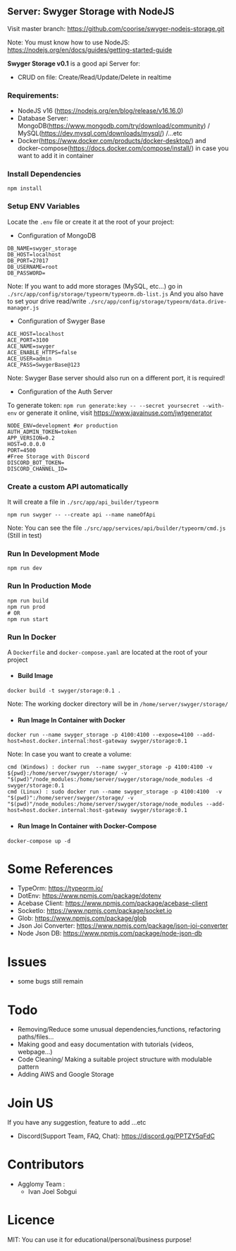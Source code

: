 ## Server: Swyger Storage with NodeJS


Visit master branch: https://github.com/coorise/swyger-nodejs-storage.git


Note: You must know how to use NodeJS: https://nodejs.org/en/docs/guides/getting-started-guide

**Swyger Storage v0.1** is a good api Server for:
- CRUD on file: Create/Read/Update/Delete in realtime

### Requirements:
- NodeJS v16 (https://nodejs.org/en/blog/release/v16.16.0)
- Database Server: MongoDB(https://www.mongodb.com/try/download/community) / MySQL(https://dev.mysql.com/downloads/mysql/) /...etc
- Docker(https://www.docker.com/products/docker-desktop/) and docker-compose(https://docs.docker.com/compose/install/) in case you want to add it in container

### Install Dependencies
```
npm install
```
### Setup ENV Variables
Locate the ``.env`` file or create it at the root of your project:

- Configuration of MongoDB
```
DB_NAME=swyger_storage
DB_HOST=localhost
DB_PORT=27017
DB_USERNAME=root
DB_PASSWORD=
```
Note: If you want to add more storages (MySQL, etc...) go in ``./src/app/config/storage/typeorm/typeorm.db-list.js``
And you also have to set your drive read/write ``./src/app/config/storage/typeorm/data.drive-manager.js``
- Configuration of Swyger Base
```
ACE_HOST=localhost
ACE_PORT=3100
ACE_NAME=swyger
ACE_ENABLE_HTTPS=false
ACE_USER=admin
ACE_PASS=SwygerBase@123
```
Note: Swyger Base server should also run on a different port, it is required!
- Configuration of the Auth Server

To generate token: ``npm run generate:key -- --secret yoursecret --with-env`` or generate it online, visit https://www.javainuse.com/jwtgenerator

```
NODE_ENV=development #or production
AUTH_ADMIN_TOKEN=token 
APP_VERSION=0.2
HOST=0.0.0.0
PORT=4500
#Free Storage with Discord
DISCORD_BOT_TOKEN=
DISCORD_CHANNEL_ID=
```

### Create a custom API automatically
It will create a file in ``./src/app/api_builder/typeorm``
```
npm run swyger -- --create api --name nameOfApi
```
Note: You can see the file ``./src/app/services/api/builder/typeorm/cmd.js`` (Still in test)

### Run In Development Mode
```
npm run dev
```

### Run In Production Mode
```
npm run build
npm run prod
# OR
npm run start
```
### Run In Docker

A ``Dockerfile`` and ``docker-compose.yaml`` are located at the root of your project
- #### Build Image
```
docker build -t swyger/storage:0.1 .
```
Note: The working docker directory will be in ``/home/server/swyger/storage/``
- #### Run Image In Container with Docker
```
docker run --name swyger_storage -p 4100:4100 --expose=4100 --add-host=host.docker.internal:host-gateway swyger/storage:0.1
```
Note: In case you want to create a volume:
```
cmd (Windows) : docker run  --name swyger_storage -p 4100:4100 -v ${pwd}:/home/server/swyger/storage/ -v "$(pwd)"/node_modules:/home/server/swyger/storage/node_modules -d swyger/storage:0.1
cmd (Linux) : sudo docker run --name swyger_storage -p 4100:4100  -v "$(pwd)":/home/server/swyger/storage/ -v "$(pwd)"/node_modules:/home/server/swyger/storage/node_modules --add-host=host.docker.internal:host-gateway swyger/storage:0.1
```
- #### Run Image In Container with Docker-Compose
```
docker-compose up -d
```

# Some References
- TypeOrm: https://typeorm.io/
- DotEnv: https://www.npmjs.com/package/dotenv
- Acebase Client: https://www.npmjs.com/package/acebase-client
- SocketIo: https://www.npmjs.com/package/socket.io
- Glob: https://www.npmjs.com/package/glob
- Json Joi Converter: https://www.npmjs.com/package/json-joi-converter
- Node Json DB: https://www.npmjs.com/package/node-json-db

# Issues
- some bugs still remain
# Todo
- Removing/Reduce some unusual dependencies,functions, refactoring paths/files...
- Making good and easy documentation with tutorials (videos, webpage...)
- Code Cleaning/ Making a suitable project structure with modulable pattern
- Adding AWS and Google Storage

# Join US
If you have any suggestion, feature to add ...etc
- Discord(Support Team, FAQ, Chat): https://discord.gg/PPTZY5qFdC

# Contributors
- Agglomy Team :
    - Ivan Joel Sobgui
# Licence

MIT: You can use it for educational/personal/business purpose!


